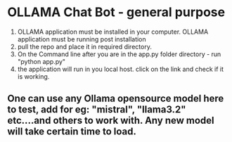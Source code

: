 # OLLAMA Chat Bot - general purpose
1. OLLAMA application must be installed in your computer. OLLAMA application must be running post installation
2. pull the repo and place it in required directory.
3. On the Command line after you are in the app.py folder directory - run  "python app.py"
4. the application will run in you local host. click on the link and check if it is working.

## One can use any Ollama opensource model here to test, add for eg: "mistral", "llama3.2" etc....and others to work with. Any new model will take certain time to load.
